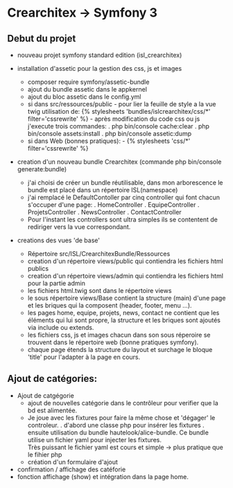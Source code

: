 Crearchitex -> Symfony 3
========================

Debut du projet
---------------
* nouveau projet symfony standard edition (isl_crearchitex)

* installation d'assetic pour la gestion des css, js et images
    - composer require symfony/assetic-bundle
    - ajout du bundle assetic dans le appkernel
    - ajout du bloc assetic dans le config.yml
    - si dans src/ressources/public
            - pour lier la feuille de style a la vue twig utilisation de:
                    {% stylesheets 'bundles/islcrearchitex/css/*' filter='cssrewrite' %}
                    <link href="{{asset_url}}" rel="stylesheet" type="text/css"/>
            - après modification du code css ou js j'execute trois commandes:
                . php bin/console cache:clear
                . php bin/console assets:install
                . php bin/console assetic:dump
    - si dans Web (bonnes pratiques):
            -   {% stylesheets 'css/*' filter='cssrewrite' %}
                <link href="{{asset_url}}" rel="stylesheet" type="text/css"/>
    

* creation d'un nouveau bundle Crearchitex (commande php bin/console generate:bundle)
    - j'ai choisi de créer un bundle réutilisable, dans mon arborescence le bundle est placé dans un répertoire ISL(namespace)
    - j'ai remplacé le DefaultContoller par cinq controller qui font chacun s'occuper d'une page:
        . HomeController
        . EquipeController
        . ProjetsController
        . NewsController
        . ContactController
    - Pour l'instant les controllers sont ultra simples ils se contentent de rediriger vers la vue correspondant.

* creations des vues 'de base'
    - Répertoire src/ISL/CrearchitexBundle/Ressources
    - creation d'un répertoire views/public qui contiendra les fichiers html publics
    - creation d'un répertoire views/admin qui contiendra les fichiers html pour la partie admin
    - les fichiers html.twig sont dans le répertoire views
    - le sous répertoire views/Base contient la structure (main) d'une page et les briques qui la composent (header, footer, menu ...).
    - les pages home, equipe, projets, news, contact ne contient que les éléments qui lui sont propre, 
      la structure et les briques sont ajoutés via include ou extends.
    - les fichiers css, js et images chacun dans son sous réperoire se trouvent dans le répertoire web (bonne pratiques symfony).
    - chaque page étends la structure du layout et surchage le bloque 'title' pour l'adapter à la page en cours.


Ajout de catégories:
--------------------

* Ajout de catgégorie
    - ajout de nouvelles catégorie dans le contrôleur pour verifier que la bd est alimentée.
    - Je joue avec les fixtures pour faire la même chose et 'dégager' le controleur.
        . d'abord une classe php pour insérer les fixtures
        . ensuite utilisation du bundle hautelook/alice-bundle. Ce bundle utilise un fichier yaml pour injecter les fixtures.  
            Très puissant le fichier yaml est cours et simple -> plus pratique que le fihier php
    - création d'un formulaire d'ajout
* confirmation / affichage des catéforie
* fonction affichage (show) et intégration dans la page home.
